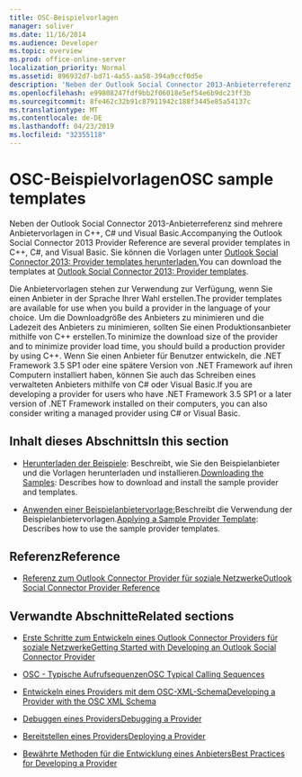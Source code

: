 ```yaml
---
title: OSC-Beispielvorlagen
manager: soliver
ms.date: 11/16/2014
ms.audience: Developer
ms.topic: overview
ms.prod: office-online-server
localization_priority: Normal
ms.assetid: 896932d7-bd71-4a55-aa58-394a9ccf0d5e
description: 'Neben der Outlook Social Connector 2013-Anbieterreferenz sind mehrere Anbietervorlagen in C++, C# und Visual Basic. Sie können die Vorlagen unter Outlook Social Connector 2013: Anbietervorlagen herunterladen.'
ms.openlocfilehash: e99808247fdf9bb2f06018e5ef54e6b9dc23ff3b
ms.sourcegitcommit: 8fe462c32b91c87911942c188f3445e85a54137c
ms.translationtype: MT
ms.contentlocale: de-DE
ms.lasthandoff: 04/23/2019
ms.locfileid: "32355118"
---
```

# <a name="osc-sample-templates"></a><span data-ttu-id="13d52-104">OSC-Beispielvorlagen</span><span class="sxs-lookup"><span data-stu-id="13d52-104">OSC sample templates</span></span>

<span data-ttu-id="13d52-105">Neben der Outlook Social Connector 2013-Anbieterreferenz sind mehrere Anbietervorlagen in C++, C# und Visual Basic.</span><span class="sxs-lookup"><span data-stu-id="13d52-105">Accompanying the Outlook Social Connector 2013 Provider Reference are several provider templates in C++, C#, and Visual Basic.</span></span> <span data-ttu-id="13d52-106">Sie können die Vorlagen unter [Outlook Social Connector 2013: Provider templates herunterladen.](https://code.msdn.microsoft.com/Outlook-Social-Connector-73fd8d2c)</span><span class="sxs-lookup"><span data-stu-id="13d52-106">You can download the templates at [Outlook Social Connector 2013: Provider templates](https://code.msdn.microsoft.com/Outlook-Social-Connector-73fd8d2c).</span></span>
  
<span data-ttu-id="13d52-107">Die Anbietervorlagen stehen zur Verwendung zur Verfügung, wenn Sie einen Anbieter in der Sprache Ihrer Wahl erstellen.</span><span class="sxs-lookup"><span data-stu-id="13d52-107">The provider templates are available for use when you build a provider in the language of your choice.</span></span> <span data-ttu-id="13d52-108">Um die Downloadgröße des Anbieters zu minimieren und die Ladezeit des Anbieters zu minimieren, sollten Sie einen Produktionsanbieter mithilfe von C++ erstellen.</span><span class="sxs-lookup"><span data-stu-id="13d52-108">To minimize the download size of the provider and to minimize provider load time, you should build a production provider by using C++.</span></span> <span data-ttu-id="13d52-109">Wenn Sie einen Anbieter für Benutzer entwickeln, die .NET Framework 3.5 SP1 oder eine spätere Version von .NET Framework auf ihren Computern installiert haben, können Sie auch das Schreiben eines verwalteten Anbieters mithilfe von C# oder Visual Basic.</span><span class="sxs-lookup"><span data-stu-id="13d52-109">If you are developing a provider for users who have .NET Framework 3.5 SP1 or a later version of .NET Framework installed on their computers, you can also consider writing a managed provider using C# or Visual Basic.</span></span>
  
## <a name="in-this-section"></a><span data-ttu-id="13d52-110">Inhalt dieses Abschnitts</span><span class="sxs-lookup"><span data-stu-id="13d52-110">In this section</span></span>

- <span data-ttu-id="13d52-111">[Herunterladen der Beispiele](downloading-the-samples.md): Beschreibt, wie Sie den Beispielanbieter und die Vorlagen herunterladen und installieren.</span><span class="sxs-lookup"><span data-stu-id="13d52-111">[Downloading the Samples](downloading-the-samples.md): Describes how to download and install the sample provider and templates.</span></span>
    
- <span data-ttu-id="13d52-112">[Anwenden einer Beispielanbietervorlage:](applying-a-sample-provider-template.md)Beschreibt die Verwendung der Beispielanbietervorlagen.</span><span class="sxs-lookup"><span data-stu-id="13d52-112">[Applying a Sample Provider Template](applying-a-sample-provider-template.md): Describes how to use the sample provider templates.</span></span>
    
## <a name="reference"></a><span data-ttu-id="13d52-113">Referenz</span><span class="sxs-lookup"><span data-stu-id="13d52-113">Reference</span></span>

- [<span data-ttu-id="13d52-114">Referenz zum Outlook Connector Provider für soziale Netzwerke</span><span class="sxs-lookup"><span data-stu-id="13d52-114">Outlook Social Connector Provider Reference</span></span>](outlook-social-connector-provider-reference-0.md)
  
## <a name="related-sections"></a><span data-ttu-id="13d52-115">Verwandte Abschnitte</span><span class="sxs-lookup"><span data-stu-id="13d52-115">Related sections</span></span>

- [<span data-ttu-id="13d52-116">Erste Schritte zum Entwickeln eines Outlook Connector Providers für soziale Netzwerke</span><span class="sxs-lookup"><span data-stu-id="13d52-116">Getting Started with Developing an Outlook Social Connector Provider</span></span>](getting-started-with-developing-an-outlook-social-connector-provider.md)
  
- [<span data-ttu-id="13d52-117">OSC - Typische Aufrufsequenzen</span><span class="sxs-lookup"><span data-stu-id="13d52-117">OSC Typical Calling Sequences</span></span>](osc-typical-calling-sequences.md)
  
- [<span data-ttu-id="13d52-118">Entwickeln eines Providers mit dem OSC-XML-Schema</span><span class="sxs-lookup"><span data-stu-id="13d52-118">Developing a Provider with the OSC XML Schema</span></span>](developing-a-provider-with-the-osc-xml-schema.md)
  
- [<span data-ttu-id="13d52-119">Debuggen eines Providers</span><span class="sxs-lookup"><span data-stu-id="13d52-119">Debugging a Provider</span></span>](debugging-a-provider.md)
  
- [<span data-ttu-id="13d52-120">Bereitstellen eines Providers</span><span class="sxs-lookup"><span data-stu-id="13d52-120">Deploying a Provider</span></span>](deploying-a-provider.md)
  
- [<span data-ttu-id="13d52-121">Bewährte Methoden für die Entwicklung eines Anbieters</span><span class="sxs-lookup"><span data-stu-id="13d52-121">Best Practices for Developing a Provider</span></span>](best-practices-for-developing-a-provider.md)
  

